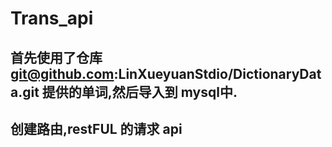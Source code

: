# Trans_api
## 首先使用了仓库 git@github.com:LinXueyuanStdio/DictionaryData.git 提供的单词,然后导入到 mysql中.
## 创建路由,restFUL 的请求 api